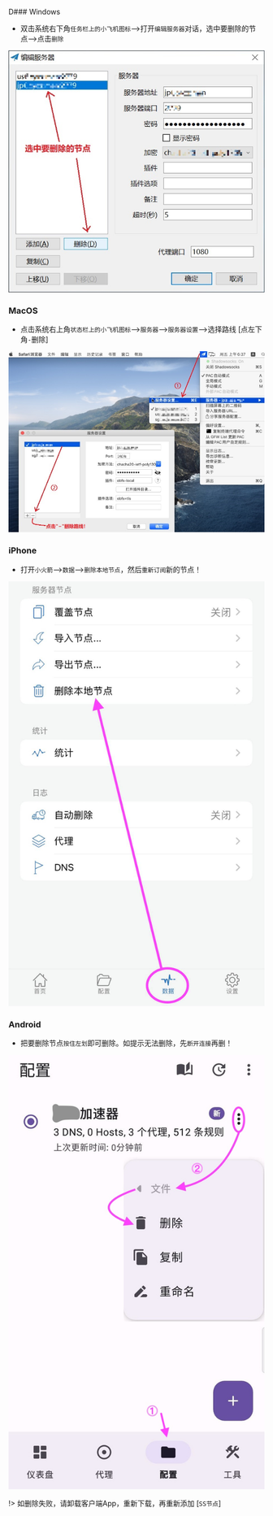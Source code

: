 D### Windows

*  双击系统右下角`任务栏上的小飞机图标`-->打开`编辑服务器`对话，选中要删除的节点-->点击`删除`

![windows](media/win/del.jpg ':size=640')

### MacOS

*  点击系统右上角`状态栏上的小飞机图标`-->`服务器`-->`服务器设置`-->选择路线 [点左下角`-`删除]

![macos](media/mac/del.jpg ':size=640')

### iPhone 

*  打开`小火箭`-->`数据`-->`删除本地节点`，然后`重新订阅`新的节点！

![apple](media/apple/del.jpg ':size=480')

### Android

*  把要删除节点`按住左划`即可删除。如提示无法删除，先`断开连接`再删！

![android](media/android/del.jpg ':size=480')

!> 如删除失败，请卸载客户端App，重新下载，再重新添加 [`SS节点`]
